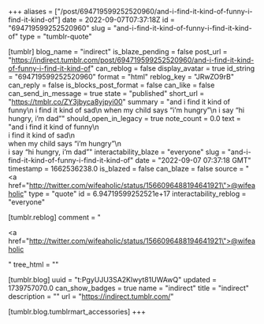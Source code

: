 +++
aliases = ["/post/694719599252520960/and-i-find-it-kind-of-funny-i-find-it-kind-of"]
date = 2022-09-07T07:37:18Z
id = "694719599252520960"
slug = "and-i-find-it-kind-of-funny-i-find-it-kind-of"
type = "tumblr-quote"

[tumblr]
blog_name = "indirect"
is_blaze_pending = false
post_url = "https://indirect.tumblr.com/post/694719599252520960/and-i-find-it-kind-of-funny-i-find-it-kind-of"
can_reblog = false
display_avatar = true
id_string = "694719599252520960"
format = "html"
reblog_key = "JRwZO9rB"
can_reply = false
is_blocks_post_format = false
can_like = false
can_send_in_message = true
state = "published"
short_url = "https://tmblr.co/ZY3jbyca8yjpyi00"
summary = "and i find it kind of funny\n i find it kind of sad\n when my child says “i’m hungry”\n i say “hi hungry, i’m dad”"
should_open_in_legacy = true
note_count = 0.0
text = "and i find it kind of funny\n<br/>i find it kind of sad\n<br/>when my child says “i’m hungry”\n<br/>i say “hi hungry, i’m dad”"
interactability_blaze = "everyone"
slug = "and-i-find-it-kind-of-funny-i-find-it-kind-of"
date = "2022-09-07 07:37:18 GMT"
timestamp = 1662536238.0
is_blazed = false
can_blaze = false
source = "<a href=\"http://twitter.com/wifeaholic/status/1566096488194641921\">@wifeaholic</a>"
type = "quote"
id = 6.94719599252521e+17
interactability_reblog = "everyone"

[tumblr.reblog]
comment = "<p><a href=\"http://twitter.com/wifeaholic/status/1566096488194641921\">@wifeaholic</a></p>"
tree_html = ""

[tumblr.blog]
uuid = "t:PgyUJU3SA2Klwyt81UWAwQ"
updated = 1739757070.0
can_show_badges = true
name = "indirect"
title = "indirect"
description = ""
url = "https://indirect.tumblr.com/"

[tumblr.blog.tumblrmart_accessories]
+++

